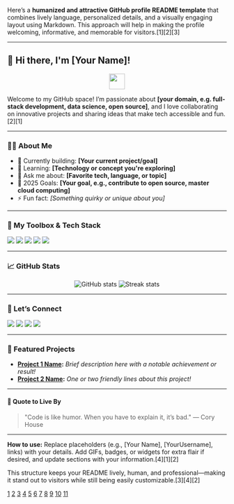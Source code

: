 Here’s a **humanized and attractive GitHub profile README template** that combines lively language, personalized details, and a visually engaging layout using Markdown. This approach will help in making the profile welcoming, informative, and memorable for visitors.[1][2][3]

***

## 👋 Hi there, I'm [Your Name]!  
<p align="center">
  <img src="https://media.giphy.com/media/hvRJCLFzcasrR4ia7z/giphy.gif" width="36" />
</p>

Welcome to my GitHub space! I’m passionate about **[your domain, e.g. full-stack development, data science, open source]**, and I love collaborating on innovative projects and sharing ideas that make tech accessible and fun.[2][1]

***

### 🧑‍💻 About Me

- 🔭 Currently building: **[Your current project/goal]**  
- 🌱 Learning: **[Technology or concept you're exploring]**  
- 💬 Ask me about: **[Favorite tech, language, or topic]**  
- 🎯 2025 Goals: **[Your goal, e.g., contribute to open source, master cloud computing]**  
- ⚡ Fun fact: *[Something quirky or unique about you]*

***

### 🚀 My Toolbox & Tech Stack

<p align="left">
  <img src="https://img.shields.io/badge/Code-JavaScript-informational?style=flat&logo=javascript" />
  <img src="https://img.shields.io/badge/Framework-React-informational?style=flat&logo=react" />
  <img src="https://img.shields.io/badge/Cloud-AWS-informational?style=flat&logo=amazon-aws" />
  <img src="https://img.shields.io/badge/DB-PostgreSQL-informational?style=flat&logo=postgresql" />
  <img src="https://img.shields.io/badge/Tools-Docker-informational?style=flat&logo=docker" />
</p>

***

### 📈 GitHub Stats

<p align="center">
  <img src="https://github-readme-stats.vercel.app/api?username=YourUsername&show_icons=true&theme=radical" alt="GitHub stats" />
  <img src="https://github-readme-streak-stats.herokuapp.com/?user=YourUsername&theme=radical" alt="Streak stats" />
</p>

***

### 💌 Let’s Connect

<p>
  <a href="mailto:your.email@example.com"><img src="https://img.shields.io/badge/email-Connect-informational?style=flat&logo=gmail" /></a>
  <a href="https://linkedin.com/in/your-linkedin/"><img src="https://img.shields.io/badge/linkedin-Follow-informational?style=flat&logo=linkedin" /></a>
  <a href="https://twitter.com/your-twitter"><img src="https://img.shields.io/badge/Twitter-Follow-informational?style=flat&logo=twitter" /></a>
  <a href="https://your-portfolio.com/"><img src="https://img.shields.io/badge/website-Visit-informational?style=flat&logo=About.me" /></a>
</p>

***

### 📝 Featured Projects

- **[Project 1 Name](https://github.com/YourUsername/Project1):** _Brief description here with a notable achievement or result!_
- **[Project 2 Name](https://github.com/YourUsername/Project2):** _One or two friendly lines about this project!_

***

#### 📖 Quote to Live By

> "Code is like humor. When you have to explain it, it’s bad." — Cory House

***

**How to use:** Replace placeholders (e.g., [Your Name], [YourUsername], links) with your details. Add GIFs, badges, or widgets for extra flair if desired, and update sections with your information.[4][1][2]

This structure keeps your README lively, human, and professional—making it stand out to visitors while still being easily customizable.[3][4][2]

[1](https://dev.to/github/how-to-create-a-github-profile-readme-jha)
[2](https://dev.to/parth_johri/create-an-attractive-github-profile-readme-noj)
[3](https://www.sitepoint.com/github-profile-readme/)
[4](https://github.com/rzashakeri/beautify-github-profile)
[5](https://github.com/abhisheknaiidu/awesome-github-profile-readme)
[6](https://github.com/durgeshsamariya/awesome-github-profile-readme-templates)
[7](https://dev.to/github/10-standout-github-profile-readmes-h2o)
[8](https://github.com/topics/profile-readme)
[9](https://www.reddit.com/r/github/comments/uulygm/what_are_some_really_nice_github_profile_readmes/)
[10](https://githubprofile.com/templates)
[11](https://www.youtube.com/watch?v=T_PKBNImooA)
